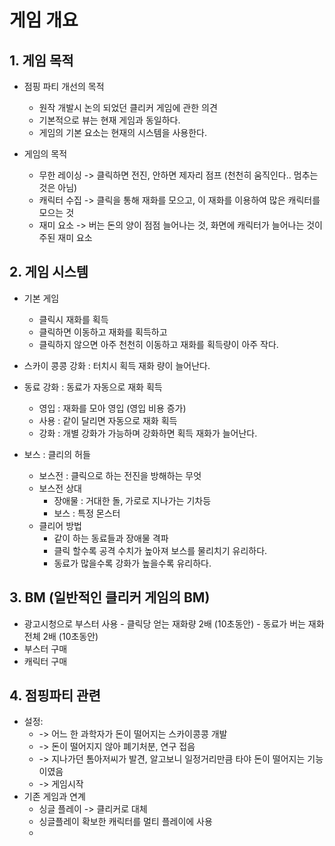 # 게임 개요
## 1.	게임 목적
-	점핑 파티 개선의 목적
    -	원작 개발시 논의 되었던 클리커 게임에 관한 의견
    -	기본적으로 뷰는 현재 게임과 동일하다.
    -	게임의 기본 요소는 현재의 시스템을 사용한다.

-	게임의 목적
    -	무한 레이싱 -> 클릭하면 전진, 안하면 제자리 점프 (천천히 움직인다.. 멈추는 것은 아님)
    -	캐릭터 수집 -> 클릭을 통해 재화를 모으고, 이 재화를 이용하여 많은 캐릭터를 모으는 것
    -   재미 요소 -> 버는 돈의 양이 점점 늘어나는 것, 화면에 캐릭터가 늘어나는 것이 주된 재미 요소

## 2.	게임 시스템
-	기본 게임
    - 클릭시 재화를 획득
    - 클릭하면 이동하고 재화를 획득하고
    - 클릭하지 않으면 아주 천천히 이동하고 재화를 획득량이 아주 작다.

-	스카이 콩콩 강화  : 터치시 획득 재화 량이 늘어난다.

- 동료 강화 : 동료가  자동으로 재화 획득
    - 영입 : 재화를 모아 영입 (영입 비용 증가)
    - 사용 : 같이 달리면 자동으로 재화 획득
    - 강화 : 개별 강화가 가능하며 강화하면 획득 재화가 늘어난다.

- 보스 : 클리의 허들
    - 보스전 : 클릭으로 하는 전진을 방해하는 무엇
    - 보스전 상대
        - 장애물 : 거대한 돌, 가로로 지나가는 기차등 
        - 보스 : 특정 몬스터  
    - 클리어 방법
        - 같이 하는 동료들과 장애물 격파
        - 클릭 할수록 공격 수치가 높아져 보스를 물리치기 유리하다.
        - 동료가 많을수록 강화가 높을수록 유리하다.   
  
## 3.	BM (일반적인 클리커 게임의 BM)
  -	광고시청으로 부스터 사용
          -	클릭당 얻는 재화량 2배 (10초동안)
          -	동료가 버는 재화 전체 2배 (10초동안)
  -	부스터 구매
  -	캐릭터 구매

## 4.	점핑파티 관련
-	설정:
    -	-> 어느 한 과학자가 돈이 떨어지는 스카이콩콩 개발
    -	-> 돈이 떨어지지 않아 폐기처분, 연구 접음
    -	-> 지나가던 톰아저씨가 발견, 알고보니 일정거리만큼 타야 돈이 떨어지는 기능이였음
    -	-> 게임시작
- 기존 게임과  연계
    -  싱글 플레이 -> 클리커로 대체
    -  싱글플레이 확보한 캐릭터를 멀티 플레이에 사용
    -  


